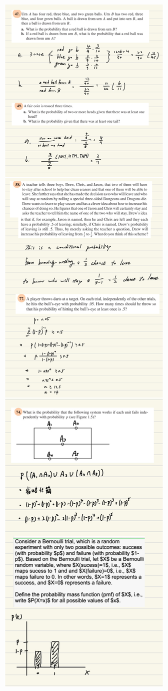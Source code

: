 ![image](https://github.com/HWTeng-Teaching/202409-Math-Stat/blob/main/HW0924/20_Tim/IMG_0670.jpeg)
![image](https://github.com/HWTeng-Teaching/202409-Math-Stat/blob/main/HW0924/20_Tim/IMG_0671.jpeg)
![image](https://github.com/HWTeng-Teaching/202409-Math-Stat/blob/main/HW0924/20_Tim/IMG_0672.jpeg)

